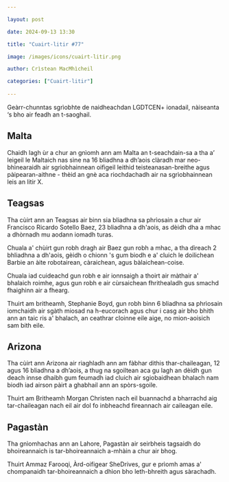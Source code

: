 ```yaml
---

layout: post

date: 2024-09-13 13:30

title: "Cuairt-litir #77"

image: /images/icons/cuairt-litir.png

author: Crìstean MacMhìcheil

categories: ["Cuairt-litir"]
  
---
```


Geàrr-chunntas sgrìobhte de naidheachdan LGDTCEN+ ionadail, nàiseanta ‘s bho air feadh an t-saoghail.

## Malta

Chaidh lagh ùr a chur an gnìomh ann am Malta an t-seachdain-sa a tha a’ leigeil le Maltaich nas sìne na 16 bliadhna a dh’aois clàradh mar neo-bhìnearaidh air sgrìobhainnean oifigeil leithid teisteanasan-breithe agus pàipearan-aithne - thèid an gnè aca riochdachadh air na sgrìobhainnean leis an litir X.

## Teagsas

Tha cùirt ann an Teagsas air binn sia bliadhna sa phrìosain a chur air Francisco Ricardo Sotello Baez, 23 bliadhna a dh'aois, as dèidh dha a mhac a dhòrnadh mu aodann iomadh turas.

Chuala a' chùirt gun robh dragh air Baez gun robh a mhac, a tha dìreach 2 bhliadhna a dh'aois, gèidh o chionn 's gum biodh e a' cluich le doilichean Barbie an àite robotairean, càraichean, agus bàlaichean-coise.

Chuala iad cuideachd gun robh e air ionnsaigh a thoirt air màthair a' bhalaich roimhe, agus gun robh e air cùrsaichean fhrithealadh gus smachd fhaighinn air a fhearg.

Thuirt am britheamh, Stephanie Boyd, gun robh binn 6 bliadhna sa phrìosain iomchaidh air sgàth miosad na h-eucorach agus chur i casg air bho bhith ann an taic ris a' bhalach, an ceathrar cloinne eile aige, no mion-aoisich sam bith eile.

## Arizona

Tha cùirt ann Arizona air riaghladh ann am fàbhar dithis thar-chaileagan, 12 agus 16 bliadhna a dh’aois, a thug na sgoiltean aca gu lagh an dèidh gun deach innse dhaibh gum feumadh iad cluich air sgiobaidhean bhalach nam biodh iad airson pàirt a ghabhail ann an spòrs-sgoile.

Thuirt am Britheamh Morgan Christen nach eil buannachd a bharrachd aig tar-chaileagan nach eil air dol fo inbheachd fireannach air caileagan eile.

## Pagastàn

Tha gnìomhachas ann an Lahore, Pagastàn air seirbheis tagsaidh do bhoireannaich is tar-bhoireannaich a-mhàin a chur air bhog.

Thuirt Ammaz Farooqi, Àrd-oifigear SheDrives, gur e prìomh amas a' chompanaidh tar-bhoireannaich a dhìon bho leth-bhreith agus sàrachadh.